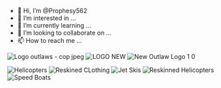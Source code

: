 - 👋 Hi, I’m @Prophesy562
- 👀 I’m interested in ...
- 🌱 I’m currently learning ...
- 💞️ I’m looking to collaborate on ...
- 📫 How to reach me ...

<!---
Prophesy562/Prophesy562 is a ✨ special ✨ repository because its `README.md` (this file) appears on your GitHub profile.
You can click the Preview link to take a look at your changes.
--->
![Logo outlaws - cop jpeg](https://user-images.githubusercontent.com/115191384/194434883-9eaa6d6f-d68c-45d0-8649-a79242505df0.jpg)
![LOGO NEW](https://user-images.githubusercontent.com/115191384/217167277-8205fdbc-0ebe-45dd-9a20-363c8430edb0.png)
![New Outlaw Logo 1 0](https://user-images.githubusercontent.com/115191384/217167429-07d5a314-0a63-45b8-95bd-50947ca60edf.png)

![Helicopters](https://github.com/Prophesy562/Prophesy562/assets/115191384/c4683d23-caf6-47be-9d9d-5c961b8beff1)
![Reskined CLothing](https://github.com/Prophesy562/Prophesy562/assets/115191384/0658581e-85c3-4acb-9b2c-3651832186a4)
![Jet Skis](https://github.com/Prophesy562/Prophesy562/assets/115191384/5a1e337f-0310-4b18-a5f3-a9d40aae79a3)
![Reskinned Helicopters](https://github.com/Prophesy562/Prophesy562/assets/115191384/eab0d22c-507b-44b5-8e82-e3002a73e2b3)
![Speed Boats](https://github.com/Prophesy562/Prophesy562/assets/115191384/f0c8067c-838d-4b8b-b513-efa7be2f2139)
